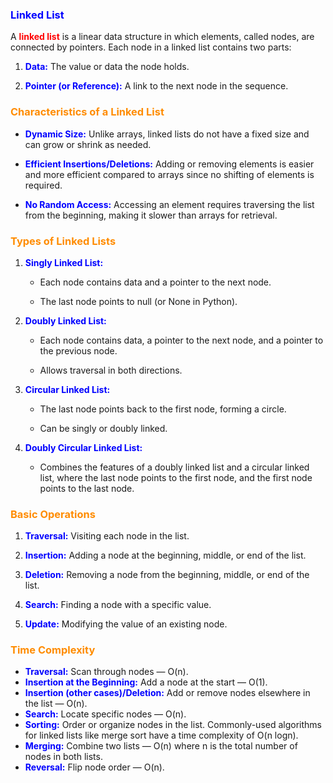 ### <b style="color:blue">Linked List</b>
A <b style="color:red">linked list</b> is a linear data structure in which elements, called nodes, are connected by pointers. Each node in a linked list contains two parts:

1.  <b style="color:blue">Data:</b> The value or data the node holds.
    
2.  <b style="color:blue">Pointer (or Reference):</b> A link to the next node in the sequence.
    

### <b style="color:darkorange">Characteristics of a Linked List</b>

*  <b style="color:blue">Dynamic Size:</b> Unlike arrays, linked lists do not have a fixed size and can grow or shrink as needed.
    
*  <b style="color:blue">Efficient Insertions/Deletions:</b> Adding or removing elements is easier and more efficient compared to arrays since no shifting of elements is required.
    
*  <b style="color:blue">No Random Access:</b> Accessing an element requires traversing the list from the beginning, making it slower than arrays for retrieval.
    

### <b style="color:darkorange">Types of Linked Lists</b>

1.  <b style="color:blue">Singly Linked List:</b>
    
    *   Each node contains data and a pointer to the next node.

    *   The last node points to null (or None in Python).
        
2.  <b style="color:blue">Doubly Linked List:</b>
    
    *   Each node contains data, a pointer to the next node, and a pointer to the previous node.
        
    *   Allows traversal in both directions.
        
3.  <b style="color:blue">Circular Linked List:</b>
    
    *   The last node points back to the first node, forming a circle.
        
    *   Can be singly or doubly linked.
        
4.  <b style="color:blue">Doubly Circular Linked List:</b>
    
    *   Combines the features of a doubly linked list and a circular linked list, where the last node points to the first node, and the first node points to the last node.
        

### <b style="color:darkorange">Basic Operations</b>

1.  <b style="color:blue">Traversal:</b> Visiting each node in the list.
    
2.  <b style="color:blue">Insertion:</b> Adding a node at the beginning, middle, or end of the list.
    
3.  <b style="color:blue">Deletion:</b> Removing a node from the beginning, middle, or end of the list.
    
4.  <b style="color:blue">Search:</b> Finding a node with a specific value.
    
5.  <b style="color:blue">Update:</b> Modifying the value of an existing node.


### <b style="color:darkorange">Time Complexity</b>
- <b style="color:blue">Traversal:</b> Scan through nodes — O(n).
- <b style="color:blue">Insertion at the Beginning:</b> Add a node at the start — O(1).
- <b style="color:blue">Insertion (other cases)/Deletion:</b> Add or remove nodes elsewhere in the list — O(n).
- <b style="color:blue">Search:</b> Locate specific nodes — O(n).
- <b style="color:blue">Sorting:</b> Order or organize nodes in the list. Commonly-used algorithms for linked lists like merge sort have a time complexity of O(n logn).
- <b style="color:blue">Merging:</b> Combine two lists — O(n) where n is the total number of nodes in both lists.
- <b style="color:blue">Reversal:</b> Flip node order — O(n).
